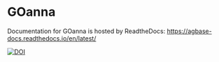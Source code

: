 # GOanna

Documentation for GOanna is hosted by ReadtheDocs: https://agbase-docs.readthedocs.io/en/latest/



[![DOI](https://zenodo.org/badge/178284985.svg)](https://zenodo.org/badge/latestdoi/178284985)

